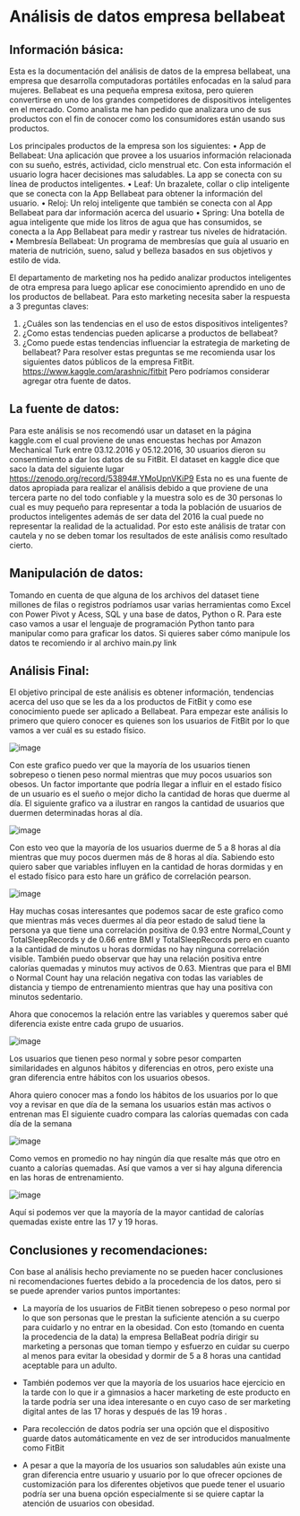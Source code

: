 # Análisis de datos empresa bellabeat

## Información básica:
Esta es la documentación del análisis de datos de la empresa bellabeat, una empresa que desarrolla computadoras portátiles enfocadas en la salud para mujeres. 
Bellabeat es una pequeña empresa exitosa, pero quieren convertirse en uno de los grandes competidores de dispositivos inteligentes en el mercado.
Como analista me han pedido que analizara uno de sus productos con el fin de conocer como los consumidores están usando sus productos.

Los principales productos de la empresa son los siguientes:
•	App de Bellabeat: Una aplicación que provee a los usuarios información relacionada con su sueño, estrés, actividad, ciclo menstrual etc. Con esta información el usuario logra hacer decisiones mas saludables. La app se conecta con su línea de productos inteligentes.
•	Leaf: Un brazalete, collar o clip inteligente que se conecta con la App Bellabeat para obtener la información del usuario.
•	Reloj: Un reloj inteligente que también se conecta con al App Bellabeat para dar información acerca del usuario
•	Spring: Una botella de agua inteligente que mide los litros de agua que has consumidos, se conecta a la App Bellabeat para medir y rastrear tus niveles de hidratación.
•	Membresía Bellabeat:  Un programa de membresías que guía al usuario en materia de nutrición, sueno, salud y belleza basados en sus objetivos y estilo de vida.

El departamento de marketing nos ha pedido analizar productos inteligentes de otra empresa para luego aplicar ese conocimiento aprendido en uno de los productos de bellabeat.
Para esto marketing necesita saber la respuesta a 3 preguntas claves:
1.	¿Cuáles son las tendencias en el uso de estos dispositivos inteligentes?
2.	¿Como estas tendencias pueden aplicarse a productos de bellabeat?
3.	¿Como puede estas tendencias influenciar la estrategia de marketing de bellabeat?
Para resolver estas preguntas se me recomienda usar los siguientes datos públicos de la empresa FitBit.
https://www.kaggle.com/arashnic/fitbit
Pero podríamos considerar agregar otra fuente de datos.

## La fuente de datos:
Para este análisis se nos recomendó usar un dataset en la página kaggle.com el cual proviene de unas encuestas hechas por Amazon Mechanical Turk entre 03.12.2016 y 05.12.2016, 30 usuarios dieron su consentimiento a dar los datos de su FitBit.
El dataset en kaggle dice que saco la data del siguiente lugar https://zenodo.org/record/53894#.YMoUpnVKiP9
Esta no es una fuente de datos apropiada para realizar el análisis debido a que proviene de una tercera parte no del todo confiable y la muestra solo es de 30 personas lo cual es muy pequeño para representar a toda la población de usuarios de productos inteligentes además de ser data del 2016 la cual puede no representar la realidad de la actualidad.
Por esto este análisis de tratar con cautela y no se deben tomar los resultados de este análisis como resultado cierto.

## Manipulación de datos:
Tomando en cuenta de que alguna de los archivos del dataset tiene millones de filas o registros podríamos usar varias herramientas como Excel con Power Pivot y Acess, SQL y una base de datos, Python o R.
Para este caso vamos a usar el lenguaje de programación Python tanto para manipular como para graficar los datos.
Si quieres saber cómo manipule los datos te recomiendo ir al archivo main.py
link

## Análisis Final:
El objetivo principal de este análisis es obtener información, tendencias acerca del uso que se les da a los productos de FitBit y como ese conocimiento puede ser aplicado a Bellabeat.
Para empezar este análisis lo primero que quiero conocer es quienes son los usuarios de FitBit por lo que vamos a ver cuál es su estado físico.

![image](https://user-images.githubusercontent.com/87548196/138177535-24d41eef-1541-413b-9968-4ffbc9c519a3.png)

Con este grafico puedo ver que la mayoría de los usuarios tienen sobrepeso o tienen peso normal mientras que muy pocos usuarios son obesos. Un factor importante que podría llegar a influir en el estado físico de un usuario es el sueño o mejor dicho la cantidad de horas que duerme al día.
El siguiente grafico va a ilustrar en rangos la cantidad de usuarios que duermen determinadas horas al día.

![image](https://user-images.githubusercontent.com/87548196/138177614-a27f8344-0722-4e75-86f7-4c6be8f570ee.png)

Con esto veo que la mayoría de los usuarios duerme de 5 a 8 horas al día mientras que muy pocos duermen más de 8 horas al día.
Sabiendo esto quiero saber que variables influyen en la cantidad de horas dormidas y en el estado físico para esto hare un gráfico de correlación pearson.

![image](https://user-images.githubusercontent.com/87548196/138177647-9e2bea31-bdfa-4276-a3a7-3d7628a02696.png)

Hay muchas cosas interesantes que podemos sacar de este grafico como que mientras más veces duermes al día peor estado de salud tiene la persona ya que tiene una correlación positiva de 0.93 entre Normal_Count y TotalSleepRecords y de 0.66 entre BMI y TotalSleepRecords pero en cuanto a la cantidad de minutos u horas dormidas no hay ninguna correlación visible.
También puedo observar que hay una relación positiva entre calorías quemadas y minutos muy activos de 0.63.
Mientras que para el BMI o Normal Count hay una relación negativa con todas las variables de distancia y tiempo de entrenamiento mientras que hay una positiva con minutos sedentario.

Ahora que conocemos la relación entre las variables y queremos saber qué diferencia existe entre cada grupo de usuarios.

![image](https://user-images.githubusercontent.com/87548196/138177736-1613b549-a9e7-456f-b619-c8a18640fb54.png)

Los usuarios que tienen peso normal y sobre pesor comparten similaridades en algunos hábitos y diferencias en otros, pero existe una gran diferencia entre hábitos con los usuarios obesos.

Ahora quiero conocer mas a fondo los hábitos de los usuarios por lo que voy a revisar en que día de la semana los usuarios están mas activos o entrenan mas
El siguiente cuadro compara las calorías quemadas con cada día de la semana
 
![image](https://user-images.githubusercontent.com/87548196/138177767-8c0762d5-aea6-4f4a-b91a-5d247688f550.png)
 
Como vemos en promedio no hay ningún día que resalte más que otro en cuanto a calorías quemadas. Así que vamos a ver si hay alguna diferencia en las horas de entrenamiento.

![image](https://user-images.githubusercontent.com/87548196/138177782-a434a5a0-b953-43e9-9177-20d76eb71dab.png)

Aquí si podemos ver que la mayoría de la mayor cantidad de calorías quemadas existe entre las 17 y 19 horas.

## Conclusiones y recomendaciones:
Con base al análisis hecho previamente no se pueden hacer conclusiones ni recomendaciones fuertes debido a la procedencia de los datos, pero si se puede aprender varios puntos importantes:
-	La mayoría de los usuarios de FitBit tienen sobrepeso o peso normal por lo que son personas que le prestan la suficiente atención a su cuerpo para cuidarlo y no entrar en la obesidad. Con esto (tomando en cuenta la procedencia de la data) la empresa BellaBeat podría dirigir su marketing a personas que toman tiempo y esfuerzo en cuidar su cuerpo al menos para evitar la obesidad y dormir de 5 a 8 horas una cantidad aceptable para un adulto.

-	También podemos ver que la mayoría de los usuarios hace ejercicio en la tarde con lo que ir a gimnasios a hacer marketing de este producto en la tarde podría ser una idea interesante o en cuyo caso de ser marketing digital antes de las 17 horas y después de las 19 horas .


-	Para recolección de datos podría ser una opción que el dispositivo guarde datos automáticamente en vez de ser introducidos manualmente como FitBit

-	A pesar a que la mayoría de los usuarios son saludables aún existe una gran diferencia entre usuario y usuario por lo que ofrecer opciones de customización para los diferentes objetivos que puede tener el usuario podría ser una buena opción especialmente si se quiere captar la atención de usuarios con obesidad.
